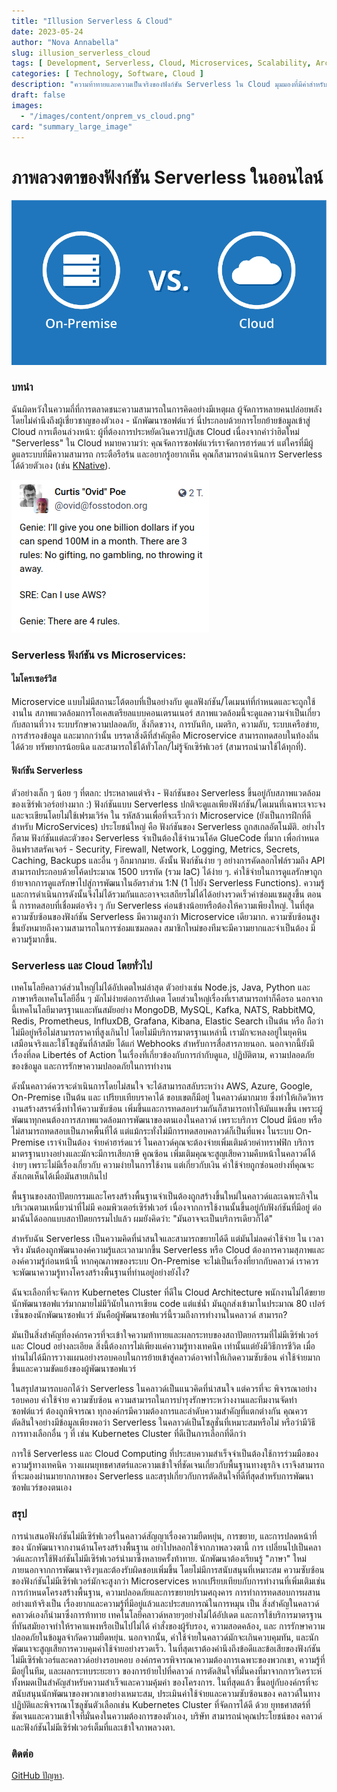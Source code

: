 ```yaml
---
title: "Illusion Serverless & Cloud"
date: 2023-05-24
author: "Nova Annabella"
slug: illusion_serverless_cloud
tags: [ Development, Serverless, Cloud, Microservices, Scalability, Architecture, Infrastructure ]
categories: [ Technology, Software, Cloud ]
description: "ความท้าทายและความเป็นจริงของฟังก์ชัน Serverless ใน Cloud มุมมองที่มีค่าสำหรับธุรกิจที่กำลังพิจารณาการย้ายไปยัง Cloud"
draft: false
images:
  - "/images/content/onprem_vs_cloud.png"
card: "summary_large_image"
---
```



# ภาพลวงตาของฟังก์ชัน Serverless ในออนไลน์

![aws_costs_twitter_1](/images/content/onprem_vs_cloud.png)



### บทนำ

ฉันผิดหวังในความถี่ที่การตลาดชนะความสามารถในการคิดอย่างมีเหตุผล ผู้จัดการหลายคนปล่อยพลังโดยไม่คำนึงถึงผู้เชี่ยวชาญของตัวเอง - นักพัฒนาซอฟต์แวร์ นี่ประกอบด้วยการโยกย้ายข้อมูลเข้าสู่ Cloud การเตือนล่วงหน้า: ผู้ที่ต้องการประหยัดเงินควรปฏิเสธ Cloud เนื่องจากคำว่าฮิตใหม่ "Serverless" ใน Cloud หมายความว่า: คุณจัดการซอฟต์แวร์เราจัดการฮาร์ดแวร์ แต่ใครที่มีผู้ดูแลระบบที่มีความสามารถ กระตือรือร้น และอยากรู้อยากเห็น คุณก็สามารถดำเนินการ Serverless ได้ด้วยตัวเอง (เช่น [KNative](https://knative.dev)).

![aws_costs_twitter_1](/images/content/aws_costs_twitter_1.png)


### Serverless ฟังก์ชัน vs Microservices:



#### ไมโครเซอร์วิส

Microservice แบบไม่มีสถานะโต้ตอบที่เป็นอย่างกับ ดูแลฟังก์ชัน/โดเมนท์ที่กำหนดและจะถูกใช้งานใน
สภาพแวดล้อมการโอเคสเตรียลแบบคอนเตรนเนอร์ สภาพแวดล้อมนี้จะดูแลความจำเป็นเกี่ยวกับสถานที่วาง ระบบรักษาความปลอดภัย,
สิ่งกีดขวาง,  การบันทึก, เมตริก, ความลับ, ระบบเครือข่าย, การสำรองข้อมูล และมากกว่านั้น บรรดาสิ่งดีที่สำคัญคือ
Microservice สามารถทดสอบในท้องถิ่นได้ด้วย  ทรัพยากรน้อยนิด  และสามารถใช้ได้ทั่วโลก/ไม่รู้จักเซิร์ฟเวอร์
(สามารถนำมาใช้ได้ทุกที่).

#### ฟังก์ชัน Serverless

ตัวอย่างเล็ก ๆ น้อย ๆ ที่ตลก: ประหลาดแต่จริง - ฟังก์ชันของ Serverless ขึ้นอยู่กับสภาพแวดล้อมของเซิร์ฟเวอร์อย่างมาก :)
ฟังก์ชันแบบ Serverless ปกติจะดูแลเพียงฟังก์ชัน/โดเมนที่เฉพาะเจาะจงและจะเขียนโดยไม่ใช้เฟรมเวิร์ค
ใน 
รหัสล้วนเพื่อที่จะเร็วกว่า Microservice (ยังเป็นการฝึกที่ดีสำหรับ MicroServices) ประโยชน์ใหญ่ 
คือ ฟังก์ชันของ Serverless ถูกสเกลอัตโนมัติ. อย่างไรก็ตาม ฟังก์ชันแต่ละตัวของ Serverless จำเป็นต้องใช้จำนวนโค้ด GlueCode ที่มาก
เพื่อกำหนดอินฟราสตรัคเจอร์ - Security, Firewall, Network, Logging, Metrics, 
Secrets, Caching, Backups และอื่น ๆ อีกมากมาย.
ดังนั้น ฟังก์ชันง่าย ๆ อย่างการคัดลอกไฟล์รวมถึง API สามารถประกอบด้วยโค้ดประมาณ 1500 บรรทัด (รวม IaC) 
ได้ง่าย ๆ.
ค่าใช้จ่ายในการดูแลรักษาถูกย้ายจากการดูแลรักษาไปสู่การพัฒนาในอัตราส่วน 1:N (1 ไปยัง Serverless
Functions). ความรู้และการดำเนินการดังนั้นจึงไม่ได้รวมกันและอาจจะเสถียรไม่ได้ได้อย่างรวดเร็วค่าซ่อมแซมสูงขึ้น
ตอนนี้ การทดสอบที่เชื่อมต่อจริง ๆ กับ Serverless ค่อนข้างน้อยหรือต้องให้ความเพียงใหญ่.
ในที่สุด ความซับซ้อนของฟังก์ชัน Serverless มีความสูงกว่า Microservice เดียวมาก.
ความซับซ้อนสูงขึ้นยังหมายถึงความสามารถในการซ่อมแซมลดลง สมาชิกใหม่ของทีมจะมีความยากและจำเป็นต้อง
มีความรู้มากขึ้น.

### Serverless และ Cloud โดยทั่วไป

เทคโนโลยีคลาวด์ส่วนใหญ่ไม่ได้อัปเดตใหม่ล่าสุด ตัวอย่างเช่น Node.js, Java, Python และภาษาหรือเทคโนโลยีอื่น ๆ มักไม่ง่ายต่อการอัปเดต โดยส่วนใหญ่เรื่องที่เราสามารถทำก็คือรอ
นอกจากนี้เทคโนโลยีมาตรฐานและทันสมัยอย่าง MongoDB, MySQL, Kafka, NATS, RabbitMQ, Redis, Prometheus, InfluxDB, Grafana,
Kibana, Elastic Search เป็นต้น หรือ ถือว่าไม่มีอยู่หรือไม่สามารถราคาที่สูงเกินไป
โดยไม่มีบริการมาตรฐานเหล่านี้ เรามักจะหลงอยู่ในยุคหินเสมือนจริงและใช้โซลูชันที่ล้าสมัย ได้แก่
Webhooks สำหรับการสื่อสารภายนอก. นอกจากนี้ยังมีเรื่องที่ลด Libertés of Action ในเรื่องที่เกี่ยวข้องกับการกำกับดูแล,
ปฏิบัติตาม, ความปลอดภัยของข้อมูล และการรักษาความปลอดภัยในการทำงาน

ดังนั้นคลาวด์ควรจะดำเนินการโดยไม่สนใจ จะได้สามารถสลับระหว่าง AWS, Azure, Google, On-Premise เป็นต้น และ
เปรียบเทียบราคาได้
ขอบเขตก็มีอยู่ ในคลาวด์มากมาย ซึ่งทำให้เกิดวิหารงานสร้างสรรค์ซึ่งทำให้ความซับซ้อน
เพิ่มขึ้นและการทดสอบร่วมกันก็สามารถทำให้มันแพงขึ้น เพราะผู้พัฒนาทุกคนต้องการสภาพแวดล้อมการพัฒนาของตนเองในคลาวด์
เพราะบริการ Cloud มีน้อย หรือไม่สามารถทดสอบเป็นภาคพื้นที่ได้
แต่แม้กระทั่งไม่มีการทดสอบคลาวด์ก็เป็นที่แพง ในระบบ On-Premise เราจำเป็นต้อง
จ่ายค่าฮาร์ดแวร์ ในคลาวด์คุณจะต้องจ่ายเพิ่มเติมด้วยค่าทราฟฟิก บริการมาตรฐานบางอย่างและมักจะมีการเสียภาษี
คูณซ้อน เพิ่มเติมคุณจะสูญเสียความคืบหน้าในคลาวด์ได้ง่ายๆ เพราะไม่มีเรื่องเกี่ยวกับ
ความง่ายในการใช้งาน แต่เกี่ยวกับเงิน ค่าใช้จ่ายถูกซ่อนอย่างที่คุณจะสังเกตเห็นได้เมื่อมันสายเกินไป

พื้นฐานของสถาปัตยกรรมและโครงสร้างพื้นฐานจำเป็นต้องถูกสร้างขึ้นใหม่ในคลาวด์และเฉพาะกิจในบริเวณตามเหนี่ยวนำที่ไม่มี
คอมพิวเตอร์เซิร์ฟเวอร์ เนื่องจากการใช้งานนั้นขึ้นอยู่กับฟังก์ชันที่มีอยู่
ต่อมาฉันได้ออกแบบสถาปัตยกรรมไปแล้ว ผมยังคิดว่า: "มันอาจจะเป็นบริการเดียวก็ได้"

สำหรับฉัน Serverless เป็นความคิดที่น่าสนใจและสามารถขยายได้ดี แต่มันไม่ลดค่าใช้จ่าย ใน
เวลาจริง มันต้องถูกพัฒนาองค์ความรู้และเวลามากขึ้น Serverless หรือ Cloud ต้องการความสุภาพและ
องค์ความรู้ก่อนหน้านี้
หากคุณภาพของระบบ On-Premise จะไม่เป็นเรื่องที่ยากกับคลาวด์
เราควรจะพัฒนาความรู้ทางโครงสร้างพื้นฐานที่ท่านอยู่อย่างยังไง?

ฉันจะเลือกที่จะจัดการ Kubernetes Cluster ที่ดีใน Cloud Architecture
พนักงานไม่ได้ขยาย นักพัฒนาซอฟแวร์มากมายไม่มีวินัยในการเขียน code
แต่แช่น้ำ มันถูกส่งเข้ามาในประมาณ 80 เปอร์เซ็นของนักพัฒนาซอฟแวร์ มันคือผู้พัฒนาซอฟแวร์นี้รวมถึงการทำงานในคลาวด์
สามารถ?

มันเป็นสิ่งสำคัญที่องค์กรควรที่จะเข้าใจความท้าทายและผลกระทบของสถาปัตยกรรมที่ไม่มีเซิร์ฟเวอร์และ Cloud
อย่างละเอียด สิ่งนี้ต้องการไม่เพียงแค่ความรู้ทางเทคนิค เท่านั้นแต่ยังมีวิธีการชีวิต
เมื่อท่านไม่ได้มีการวางแผนอย่างรอบคอบในการย้ายเข้าสู่คลาวด์อาจทำให้เกิดความซับซ้อน ค่าใช้จ่ายมากขึ้นและความขัดแย้งของผู้พัฒนาซอฟแวร์

ในสรุปสามารถบอกได้ว่า Serverless ในคลาวด์เป็นแนวคิดที่น่าสนใจ แต่ควรที่จะ
พิจารณาอย่างรอบคอบ ค่าใช้จ่าย ความซับซ้อน ความสามารถในการบำรุงรักษาระหว่างงานและทีมงานจัดทำซอฟต์แวร์
ต้องถูกพิจารณา
ทุกองค์กรมีความต้องการและลำดับความสำคัญที่แตกต่างกัน คุณควรตัดสินใจอย่างมีข้อมูลเพียงพอว่า
Serverless ในคลาวด์เป็นโซลูชั่นที่เหมาะสมหรือไม่ หรือว่ามีวิธีการทางเลือกอื่น ๆ ที่
เช่น Kubernetes Cluster ที่ดีเป็นการเลือกที่ดีกว่า

การใช้ Serverless และ Cloud Computing ที่ประสบความสำเร็จจำเป็นต้องใช้การร่วมมือของความรู้ทางเทคนิค
วางแผนยุทธศาสตร์และความเข้าใจที่ชัดเจนเกี่ยวกับพื้นฐานทางธุรกิจ เราจึงสามารถที่จะมองผ่านมายากภาพของ Serverless
และสรุปเกี่ยวกับการตัดสินใจที่ดีที่สุดสำหรับการพัฒนาซอฟแวร์ของตนเอง

### สรุป

การนำเสนอฟังก์ชันไม่มีเซิร์ฟเวอร์ในคลาวด์สัญญาเรื่องความยืดหยุ่น, การขยาย, และการปลดหน้าที่ของ
นักพัฒนาจากงานด้านโครงสร้างพื้นฐาน อย่าไปหลอกใช้จากภาพลวงตานี้ การ
เปลี่ยนไปเป็นคลาวด์และการใช้ฟังก์ชันไม่มีเซิร์ฟเวอร์นำมาซึ่งหลายครั้งท้าทาย. นักพัฒนาต้องเรียนรู้ "ภาษา"
ใหม่ภายนอกจากการพัฒนาจริงๆและต้องรับผิดชอบเพิ่มขึ้น โดยไม่มีการสนับสนุนที่เหมาะสม
ความซับซ้อนของฟังก์ชันไม่มีเซิร์ฟเวอร์มักจะสูงกว่า Microservices หากเปรียบเทียบกับการทำงานที่เพิ่มเติมเช่น
การกำหนดโครงสร้างพื้นฐาน, ความปลอดภัยและการขยายปรามศฤงคาร การทำการทดสอบการผสานอย่างแท้จริงเป็น
เรื่องยากและความรู้ที่มีอยู่แล้วและประสบการณ์ในการหมุน เป็น สิ่งสำคัญในคลาวด์ คลาวด์เองก็นำมาซึ่งการท้าทาย
เทคโนโลยีคลาวด์หลายๆอย่างไม่ได้อัปเดต และการใช้บริการมาตรฐานที่ทันสมัยอาจทำให้ราคาแพงหรือเป็นไปไม่ได้
คำสั่งของผู้รับรอง, ความสอดคล้อง, และ การรักษาความปลอดภัยในข้อมูลจำกัดความยืดหยุ่น. นอกจากนั้น,
ค่าใช้จ่ายในคลาวด์มักจะเกินควบคุมทัน, และนักพัฒนาจะสูญเสียการควบคุมค่าใช้จ่ายอย่างรวดเร็ว.
ในที่สุดเราต้องคำนึงถึงข้อดีและข้อเสียของฟังก์ชันไม่มีเซิร์ฟเวอร์และคลาวด์อย่างรอบคอบ
องค์กรควรพิจารณาความต้องการเฉพาะของพวกเขา, ความรู้ที่มีอยู่ในทีม, และผลกระทบระยะยาว ของการย้ายไปที่คลาวด์
การตัดสินใจที่มั่นคงที่มาจากการวิเคราะห์ทั้งหมดเป็นสำคัญสำหรับความสำเร็จและความคุ้มค่า ของโครงการ. ในที่สุดแล้ว
ขึ้นอยู่กับองค์กรที่จะสนับสนุนนักพัฒนาของพวกเขาอย่างเหมาะสม, ประเมินค่าใช้จ่ายและความซับซ้อนของ
คลาวด์ในทางปฏิบัติและพิจารณาโซลูชันตัวเลือกเช่น Kubernetes Cluster ที่จัดการได้ดี ด้วย
ยุทธศาสตร์ที่ชัดเจนและความเข้าใจที่มั่นคงในความต้องการของตัวเอง, บริษัท สามารถนำคุณประโยชน์ของ
คลาวด์และฟังก์ชันไม่มีเซิร์ฟเวอร์เต็มที่และเข้าใจภาพลวงตา.

### ติดต่อ

[GitHub ปัญหา](https://github.com/NovaAnnabella/the_unspoken/issues/new/choose).
